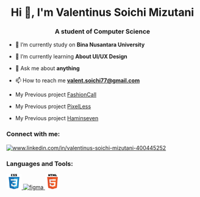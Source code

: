 <h1 align="center">Hi 👋, I'm Valentinus Soichi Mizutani</h1>
<h3 align="center">A student of Computer Science</h3>

- 🔭 I’m currently study on **Bina Nusantara University**

- 🌱 I’m currently learning **About UI/UX Design**

- 💬 Ask me about **anything**

- 📫 How to reach me **valent.soichi77@gmail.com**

- My Previous project [FashionCall](https://www.figma.com/file/DqbffbPfVb1g6QWIu40bVR/Project-E-commerce?node-id=0%3A1&t=encmhcwaLu3Q8oYD-1)

- My Previous project [PixelLess](https://www.figma.com/file/YX21UffvvsGflIsUvkzhKR/SE-prototype?t=encmhcwaLu3Q8oYD-0)

- My Previous project [Haminseven](https://github.com/ValentinusSoichi/Haminseven)

<h3 align="left">Connect with me:</h3>
<p align="left">
<a href="https://linkedin.com/in/www.linkedin.com/in/valentinus-soichi-mizutani-400445252" target="blank"><img align="center" src="https://raw.githubusercontent.com/rahuldkjain/github-profile-readme-generator/master/src/images/icons/Social/linked-in-alt.svg" alt="www.linkedin.com/in/valentinus-soichi-mizutani-400445252" height="30" width="40" /></a>
</p>

<h3 align="left">Languages and Tools:</h3>
<p align="left"> <a href="https://www.w3schools.com/css/" target="_blank" rel="noreferrer"> <img src="https://raw.githubusercontent.com/devicons/devicon/master/icons/css3/css3-original-wordmark.svg" alt="css3" width="40" height="40"/> </a> <a href="https://www.figma.com/" target="_blank" rel="noreferrer"> <img src="https://www.vectorlogo.zone/logos/figma/figma-icon.svg" alt="figma" width="40" height="40"/> </a> <a href="https://www.w3.org/html/" target="_blank" rel="noreferrer"> <img src="https://raw.githubusercontent.com/devicons/devicon/master/icons/html5/html5-original-wordmark.svg" alt="html5" width="40" height="40"/> </a> </p>

